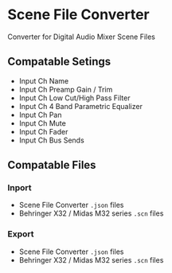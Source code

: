 # Scene File Converter
Converter for Digital Audio Mixer Scene Files

## Compatable Setings
* Input Ch Name
* Input Ch Preamp Gain / Trim
* Input Ch Low Cut/High Pass Filter
* Input Ch 4 Band Parametric Equalizer
* Input Ch Pan
* Input Ch Mute
* Input Ch Fader
* Input Ch Bus Sends

## Compatable Files
### Inport
* Scene File Converter `.json` files
* Behringer X32 / Midas M32 series `.scn` files
### Export
* Scene File Converter `.json` files
* Behringer X32 / Midas M32 series `.scn` files